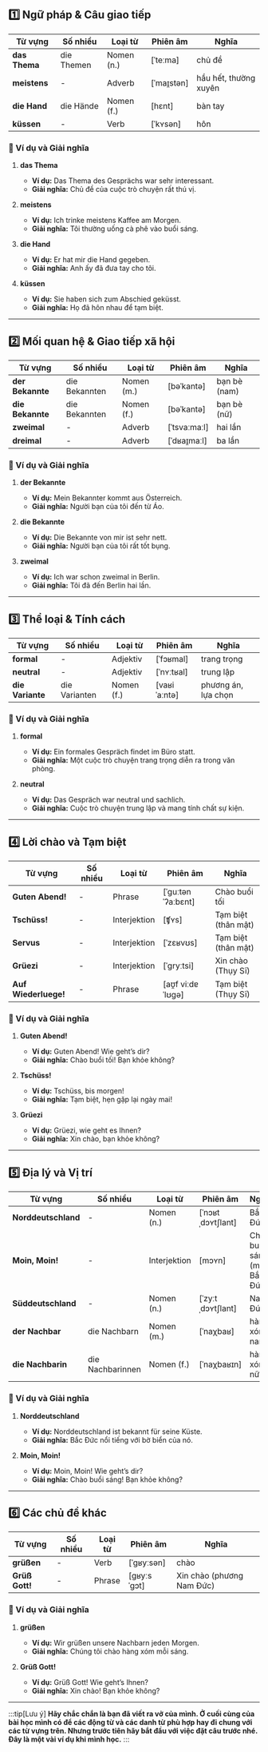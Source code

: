 ## **1️⃣ Ngữ pháp & Câu giao tiếp**

| **Từ vựng** | **Số nhiều** | **Loại từ** | **Phiên âm** | **Nghĩa**             |
| ----------- | ------------ | ----------- | ------------ | --------------------- |
| **das Thema**   | die Themen   | Nomen (n.)  | [ˈteːma]     | chủ đề                |
| **meistens**    | -            | Adverb      | [ˈmaɪ̯stən]  | hầu hết, thường xuyên |
| **die Hand**    | die Hände    | Nomen (f.)  | [hɛnt]       | bàn tay               |
| **küssen**      | -            | Verb        | [ˈkʏsən]     | hôn                   |

### **📌 Ví dụ và Giải nghĩa**

1. **das Thema**
    
    - **Ví dụ:** Das Thema des Gesprächs war sehr interessant.
    - **Giải nghĩa:** Chủ đề của cuộc trò chuyện rất thú vị.
2. **meistens**
    
    - **Ví dụ:** Ich trinke meistens Kaffee am Morgen.
    - **Giải nghĩa:** Tôi thường uống cà phê vào buổi sáng.
3. **die Hand**
    
    - **Ví dụ:** Er hat mir die Hand gegeben.
    - **Giải nghĩa:** Anh ấy đã đưa tay cho tôi.
4. **küssen**
    
    - **Ví dụ:** Sie haben sich zum Abschied geküsst.
    - **Giải nghĩa:** Họ đã hôn nhau để tạm biệt.

---

## **2️⃣ Mối quan hệ & Giao tiếp xã hội**

| **Từ vựng**  | **Số nhiều**  | **Loại từ** | **Phiên âm** | **Nghĩa**    |
| ------------ | ------------- | ----------- | ------------ | ------------ |
| **der Bekannte** | die Bekannten | Nomen (m.)  | [bəˈkantə]   | bạn bè (nam) |
| **die Bekannte** | die Bekannten | Nomen (f.)  | [bəˈkantə]   | bạn bè (nữ)  |
| **zweimal**      | -             | Adverb      | [ˈtsvaːmaːl] | hai lần      |
| **dreimal**      | -             | Adverb      | [ˈdʁaɪ̯maːl] | ba lần       |

### **📌 Ví dụ và Giải nghĩa**

1. **der Bekannte**
    
    - **Ví dụ:** Mein Bekannter kommt aus Österreich.
    - **Giải nghĩa:** Người bạn của tôi đến từ Áo.
2. **die Bekannte**
    
    - **Ví dụ:** Die Bekannte von mir ist sehr nett.
    - **Giải nghĩa:** Người bạn của tôi rất tốt bụng.
3. **zweimal**
    
    - **Ví dụ:** Ich war schon zweimal in Berlin.
    - **Giải nghĩa:** Tôi đã đến Berlin hai lần.

---

## **3️⃣ Thể loại & Tính cách**

| **Từ vựng**  | **Số nhiều**  | **Loại từ** | **Phiên âm** | **Nghĩa**           |
| ------------ | ------------- | ----------- | ------------ | ------------------- |
| **formal**       | -             | Adjektiv    | [ˈfɔʁmal]    | trang trọng         |
| **neutral**      | -             | Adjektiv    | [ˈnʏːtʁal]   | trung lập           |
| **die Variante** | die Varianten | Nomen (f.)  | [vaʁiˈaːntə] | phương án, lựa chọn |

### **📌 Ví dụ và Giải nghĩa**

1. **formal**
    
    - **Ví dụ:** Ein formales Gespräch findet im Büro statt.
    - **Giải nghĩa:** Một cuộc trò chuyện trang trọng diễn ra trong văn phòng.
2. **neutral**
    
    - **Ví dụ:** Das Gespräch war neutral und sachlich.
    - **Giải nghĩa:** Cuộc trò chuyện trung lập và mang tính chất sự kiện.

---

## **4️⃣ Lời chào và Tạm biệt**

| **Từ vựng**      | **Số nhiều** | **Loại từ**  | **Phiên âm**       | **Nghĩa**           |
| ---------------- | ------------ | ------------ | ------------------ | ------------------- |
| **Guten Abend!**     | -            | Phrase       | [ˈɡuːtən ˈʔaːbɛnt] | Chào buổi tối       |
| **Tschüss!**         | -            | Interjektion | [ʧʏs]              | Tạm biệt (thân mật) |
| **Servus**           | -            | Interjektion | [ˈzɛʁvʊs]          | Tạm biệt (thân mật) |
| **Grüezi**           | -            | Interjektion | [ˈɡryːtsi]         | Xin chào (Thụy Sĩ)  |
| **Auf Wiederluege!** | -            | Phrase       | [aʊ̯f viːdɐˈlʊɡə]  | Tạm biệt (Thụy Sĩ)  |

### **📌 Ví dụ và Giải nghĩa**

1. **Guten Abend!**
    
    - **Ví dụ:** Guten Abend! Wie geht’s dir?
    - **Giải nghĩa:** Chào buổi tối! Bạn khỏe không?
2. **Tschüss!**
    
    - **Ví dụ:** Tschüss, bis morgen!
    - **Giải nghĩa:** Tạm biệt, hẹn gặp lại ngày mai!
3. **Grüezi**
    
    - **Ví dụ:** Grüezi, wie geht es Ihnen?
    - **Giải nghĩa:** Xin chào, bạn khỏe không?

---

## **5️⃣ Địa lý và Vị trí**

| **Từ vựng**     | **Số nhiều**     | **Loại từ**  | **Phiên âm**      | **Nghĩa**                     |
| --------------- | ---------------- | ------------ | ----------------- | ----------------------------- |
| **Norddeutschland** | -                | Nomen (n.)   | [ˈnɔʁtˌdɔʏtʃlant] | Bắc Đức                       |
| **Moin, Moin!**     | -                | Interjektion | [mɔʏn]            | Chào buổi sáng (miền Bắc Đức) |
| **Süddeutschland**  | -                | Nomen (n.)   | [ˈzyːtˌdɔʏtʃlant] | Nam Đức                       |
| **der Nachbar**     | die Nachbarn     | Nomen (m.)   | [ˈnaχbaʁ]         | hàng xóm nam                  |
| **die Nachbarin**   | die Nachbarinnen | Nomen (f.)   | [ˈnaχbaʁɪn]       | hàng xóm nữ                   |

### **📌 Ví dụ và Giải nghĩa**

1. **Norddeutschland**
    
    - **Ví dụ:** Norddeutschland ist bekannt für seine Küste.
    - **Giải nghĩa:** Bắc Đức nổi tiếng với bờ biển của nó.
2. **Moin, Moin!**
    
    - **Ví dụ:** Moin, Moin! Wie geht’s dir?
    - **Giải nghĩa:** Chào buổi sáng! Bạn khỏe không?

---

## **6️⃣ Các chủ đề khác**

| **Từ vựng** | **Số nhiều** | **Loại từ** | **Phiên âm** | **Nghĩa**                 |
| ----------- | ------------ | ----------- | ------------ | ------------------------- |
| **grüßen**      | -            | Verb        | [ˈɡʁyːsən]   | chào                      |
| **Grüß Gott!**  | -            | Phrase      | [ɡʁyːs ˈɡɔt] | Xin chào (phương Nam Đức) |

### **📌 Ví dụ và Giải nghĩa**

1. **grüßen**
    
    - **Ví dụ:** Wir grüßen unsere Nachbarn jeden Morgen.
    - **Giải nghĩa:** Chúng tôi chào hàng xóm mỗi sáng.
2. **Grüß Gott!**
    
    - **Ví dụ:** Grüß Gott! Wie geht’s Ihnen?
    - **Giải nghĩa:** Xin chào! Bạn khỏe không?


---
:::tip[Lưu ý]
**Hãy chắc chắn là bạn đã viết ra vở của mình. Ở cuối cùng của bài học mình có để các động từ và các danh từ phù hợp hay đi chung với các từ vựng trên. Nhưng trước tiên hãy bắt đầu với việc đặt câu trước nhé. Đây là một vài ví dụ khi mình học.**
:::